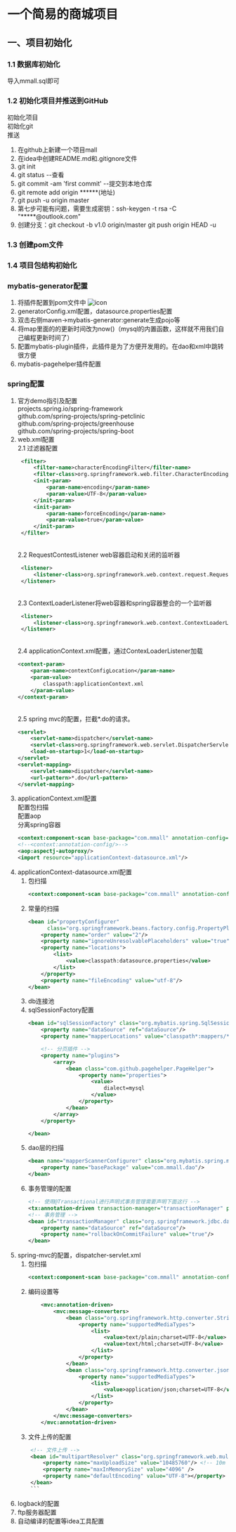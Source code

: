 # 一个简易的商城项目

## 一、项目初始化

### 1.1 数据库初始化

导入mmall.sql即可

### 1.2 初始化项目并推送到GitHub

初始化项目 <br>
初始化git <br>
推送 <br> 

1. 在github上新建一个项目mall <br>
2. 在idea中创建README.md和.gitignore文件 <br>
3. git init <br>
4. git status --查看 <br>
5. git commit -am 'first commit' --提交到本地仓库 <br>
6. git remote add origin ******(地址) <br>
7. git push -u origin master <br>
8. 第七步可能有问题，需要生成密钥：ssh-keygen -t rsa -C "*****@outlook.com" <br>
9. 创建分支：git checkout -b v1.0 origin/master     git push origin HEAD -u

### 1.3 创建pom文件

### 1.4 项目包结构初始化

### mybatis-generator配置

1. 将插件配置到pom文件中
![icon](https://raw.githubusercontent.com/dnhua/mall/v1.0/readmesrc/1.mybatis-pom.jpg)
2. generatorConfig.xml配置，datasource.properties配置
3. 双击右侧maven->mybatis-generator:generate生成pojo等
4. 将map里面的的更新时间改为now()（mysql的内置函数，这样就不用我们自己编程更新时间了）
5. 配置mybatis-plugin插件，此插件是为了方便开发用的。在dao和xml中跳转很方便
6. mybatis-pagehelper插件配置

### spring配置

1. 官方demo指引及配置<br>
    projects.spring.io/spring-framework
    <br>github.com/spring-projects/spring-petclinic
    <br>github.com/spring-projects/greenhouse
    <br>github.com/spring-projects/spring-boot
2. web.xml配置
   <br>2.1 过滤器配置
   ```xml
    <filter>
        <filter-name>characterEncodingFilter</filter-name>
        <filter-class>org.springframework.web.filter.CharacterEncodingFilter</filter-class>
        <init-param>
            <param-name>encoding</param-name>
            <param-value>UTF-8</param-value>
        </init-param>
        <init-param>
            <param-name>forceEncoding</param-name>
            <param-value>true</param-value>
        </init-param>
    </filter>
    ```
   <br>2.2 RequestContestListener web容器启动和关闭的监听器
   ```xml
    <listener>
        <listener-class>org.springframework.web.context.request.RequestContextListener</listener-class>
    </listener>
    ```
   <br>2.3 ContextLoaderListener将web容器和spring容器整合的一个监听器
   ```xml
    <listener>
        <listener-class>org.springframework.web.context.ContextLoaderListener</listener-class>
    </listener>
    ```
    <br>2.4 applicationContext.xml配置，通过ContexLoaderListener加载
    ```xml
    <context-param>
        <param-name>contextConfigLocation</param-name>
        <param-value>
            classpath:applicationContext.xml
        </param-value>
    </context-param>
    ```
    <br>2.5 spring mvc的配置，拦截*.do的请求。
    ```xml
    <servlet>
        <servlet-name>dispatcher</servlet-name>
        <servlet-class>org.springframework.web.servlet.DispatcherServlet</servlet-class>
        <load-on-startup>1</load-on-startup>
    </servlet>
    <servlet-mapping>
        <servlet-name>dispatcher</servlet-name>
        <url-pattern>*.do</url-pattern>
    </servlet-mapping>
    ```
 3. applicationContext.xml配置
    <br>配置包扫描
    <br>配置aop
    <br>分离spring容器
    ```xml
    <context:component-scan base-package="com.mmall" annotation-config="true"/>
    <!--<context:annotation-config/>-->
    <aop:aspectj-autoproxy/>
    <import resource="applicationContext-datasource.xml"/>
    ```
4. applicationContext-datasource.xml配置
    1. 包扫描
        ```xml
        <context:component-scan base-package="com.mmall" annotation-config="true"/>
        ```
    2. 常量的扫描
        ```xml
        <bean id="propertyConfigurer"
              class="org.springframework.beans.factory.config.PropertyPlaceholderConfigurer">
            <property name="order" value="2"/>
            <property name="ignoreUnresolvablePlaceholders" value="true"/>
            <property name="locations">
                <list>
                    <value>classpath:datasource.properties</value>
                </list>
            </property>
            <property name="fileEncoding" value="utf-8"/>
        </bean>
        ```
    3. db连接池
    4. sqlSessionFactory配置
        ```xml
        <bean id="sqlSessionFactory" class="org.mybatis.spring.SqlSessionFactoryBean">
            <property name="dataSource" ref="dataSource"/>
            <property name="mapperLocations" value="classpath*:mappers/*Mapper.xml"></property>
    
            <!-- 分页插件 -->
            <property name="plugins">
                <array>
                    <bean class="com.github.pagehelper.PageHelper">
                        <property name="properties">
                            <value>
                                dialect=mysql
                            </value>
                        </property>
                    </bean>
                </array>
            </property>
    
        </bean>
        ```
    5. dao层的扫描
        ```xml
        <bean name="mapperScannerConfigurer" class="org.mybatis.spring.mapper.MapperScannerConfigurer">
            <property name="basePackage" value="com.mmall.dao"/>
        </bean>
        ```
    6. 事务管理的配置
        ```xml
        <!-- 使用@Transactional进行声明式事务管理需要声明下面这行 -->
        <tx:annotation-driven transaction-manager="transactionManager" proxy-target-class="true" />
        <!-- 事务管理 -->
        <bean id="transactionManager" class="org.springframework.jdbc.datasource.DataSourceTransactionManager">
            <property name="dataSource" ref="dataSource"/>
            <property name="rollbackOnCommitFailure" value="true"/>
        </bean>
        ```
5. spring-mvc的配置，dispatcher-servlet.xml
    1. 包扫描
        ```xml
        <context:component-scan base-package="com.mmall" annotation-config="true"/>
        ```
    2. 编码设置等
        ```xml
            <mvc:annotation-driven>
                <mvc:message-converters>
                    <bean class="org.springframework.http.converter.StringHttpMessageConverter">
                        <property name="supportedMediaTypes">
                            <list>
                                <value>text/plain;charset=UTF-8</value>
                                <value>text/html;charset=UTF-8</value>
                            </list>
                        </property>
                    </bean>
                    <bean class="org.springframework.http.converter.json.MappingJacksonHttpMessageConverter">
                        <property name="supportedMediaTypes">
                            <list>
                                <value>application/json;charset=UTF-8</value>
                            </list>
                        </property>
                    </bean>
                </mvc:message-converters>
            </mvc:annotation-driven>
        ```
    3. 文件上传的配置
    ```xml
        <!-- 文件上传 -->
        <bean id="multipartResolver" class="org.springframework.web.multipart.commons.CommonsMultipartResolver">
            <property name="maxUploadSize" value="10485760"/> <!-- 10m -->
            <property name="maxInMemorySize" value="4096" />
            <property name="defaultEncoding" value="UTF-8"></property>
        </bean>
        ```
6. logback的配置
7. ftp服务器配置
8. 自动编译的配置等idea工具配置